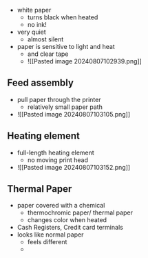 - white paper
	- turns black when heated 
	- no ink! 
- very quiet 
	- almost silent
- paper is sensitive to light and heat
	- and clear tape
	- ![[Pasted image 20240807102939.png]]


## Feed assembly 
- pull paper through the printer 
	- relatively small paper path 
- ![[Pasted image 20240807103105.png]]

## Heating element
- full-length heating element
	- no moving print head
- ![[Pasted image 20240807103152.png]]
## Thermal Paper
- paper covered with a chemical
	- thermochromic paper/ thermal paper
	- changes color when heated
- Cash Registers, Credit card terminals
- looks like normal paper
	- feels different 
	- 